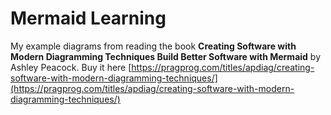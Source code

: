 # Mermaid Learning

My example diagrams from reading the book **Creating Software with Modern Diagramming Techniques Build Better Software with Mermaid** by Ashley Peacock. Buy it here [https://pragprog.com/titles/apdiag/creating-software-with-modern-diagramming-techniques/](https://pragprog.com/titles/apdiag/creating-software-with-modern-diagramming-techniques/)
